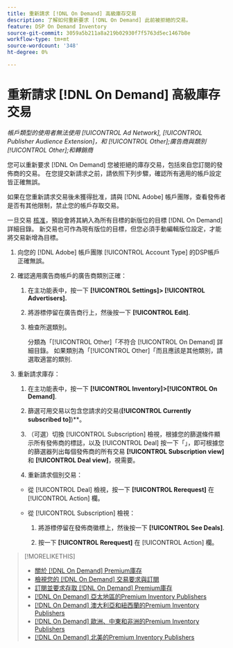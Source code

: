 ```yaml
---
title: 重新請求 [!DNL On Demand] 高級庫存交易
description: 了解如何重新要求 [!DNL On Demand] 此前被拒絕的交易。
feature: DSP On Demand Inventory
source-git-commit: 3059a5b211a8a219b02930f7f5763d5ec1467b8e
workflow-type: tm+mt
source-wordcount: '348'
ht-degree: 0%

---
```


# 重新請求 [!DNL On Demand] 高級庫存交易

*帳戶類型的使用者無法使用 [!UICONTROL Ad Network], [!UICONTROL Publisher Audience Extension]，和 [!UICONTROL Other];廣告商與類別 [!UICONTROL Other];和轉銷商*

您可以重新要求 [!DNL On Demand] 您被拒絕的庫存交易，包括來自您訂閱的發佈商的交易。 在您提交新請求之前，請依照下列步驟，確認所有適用的帳戶設定皆正確無誤。

如果在您重新請求交易後未獲得批准，請與 [!DNL Adobe] 帳戶團隊，查看發佈者是否有其他限制，禁止您的帳戶存取交易。

一旦交易 [核准](/help/dsp/inventory/on-demand-inventory-view-status.md)，預設會將其納入為所有目標的新版位的目標 [!DNL On Demand] 詳細目錄。 新交易也可作為現有版位的目標，但您必須手動編輯版位設定，才能將交易新增為目標。

1. 向您的 [!DNL Adobe] 帳戶團隊 [!UICONTROL Account Type] 的DSP帳戶正確無誤。

1. 確認適用廣告商帳戶的廣告商類別正確：

   1. 在主功能表中，按一下 **[!UICONTROL Settings]> [!UICONTROL Advertisers].**

   1. 將游標停留在廣告商行上，然後按一下 **[!UICONTROL Edit]**.

   1. 檢查所選類別。

      分類為「[!UICONTROL Other]「不符合 [!UICONTROL On Demand] 詳細目錄。 如果類別為「[!UICONTROL Other]「而且應該是其他類別，請選取適當的類別<!-- [category](/help/dsp/admin/advertiser-settings.md) -->.

1. 重新請求庫存：

   1. 在主功能表中，按一下 **[!UICONTROL Inventory]>[!UICONTROL On Demand]**.

   1. 篩選可用交易以包含您請求的交易(**[!UICONTROL Currently subscribed to]**)**。

   1. （可選）切換 [!UICONTROL Subscription] 檢視，根據您的篩選條件顯示所有發佈商的標誌，以及 [!UICONTROL Deal] 按一下「」，即可根據您的篩選器列出每個發佈商的所有交易 **[!UICONTROL Subscription view]** 和 **[!UICONTROL Deal view]**，視需要。

   1. 重新請求個別交易：
   * 從 [!UICONTROL Deal] 檢視，按一下 **[!UICONTROL Rerequest]** 在 [!UICONTROL Action] 欄。

   * 從 [!UICONTROL Subscription] 檢視：

      1. 將游標停留在發佈商徽標上，然後按一下 **[!UICONTROL See Deals]**.

      1. 按一下 **[!UICONTROL Rerequest]** 在 [!UICONTROL Action] 欄。


>[!MORELIKETHIS]
>
>* [關於 [!DNL On Demand] Premium庫存](on-demand-inventory-about.md)
>* [檢視您的 [!DNL On Demand] 交易要求與訂閱](on-demand-inventory-view-status.md)
>* [訂閱並要求存取 [!DNL On Demand] Premium庫存](on-demand-inventory-subscribe.md)
>* [[!DNL On Demand] 亞太地區的Premium Inventory Publishers](on-demand-inventory-publishers-apac.md)
>* [[!DNL On Demand] 澳大利亞和紐西蘭的Premium Inventory Publishers](on-demand-inventory-publishers-anz.md)
>* [[!DNL On Demand] 歐洲、中東和非洲的Premium Inventory Publishers](on-demand-inventory-publishers-emea.md)
>* [[!DNL On Demand] 北美的Premium Inventory Publishers](on-demand-inventory-publishers-na.md)

